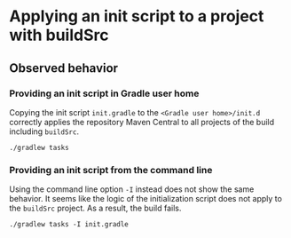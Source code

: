 # Applying an init script to a project with buildSrc

## Observed behavior

### Providing an init script in Gradle user home

Copying the init script `init.gradle` to the `<Gradle user home>/init.d` correctly applies the repository Maven Central to all projects of the build including `buildSrc`.

    ./gradlew tasks

### Providing an init script from the command line

Using the command line option `-I` instead does not show the same behavior. It seems like the logic of the initialization script does not apply to the `buildSrc` project. As a result, the build fails.

    ./gradlew tasks -I init.gradle